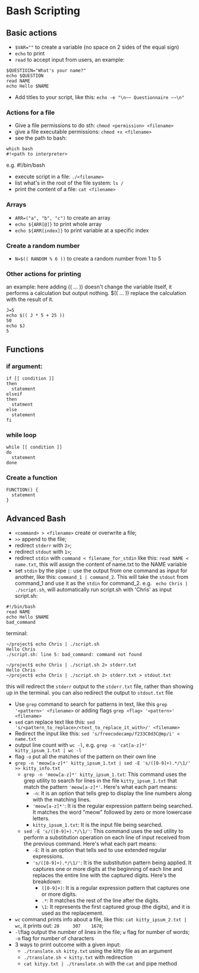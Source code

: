 # Bash Scripting
## Basic actions
* ```$VAR=""``` to create a variable (no space on 2 sides of the equal sign)
* ```echo``` to print
* ```read``` to accept input from users, an example: 
```
$QUESTIOIN="What's your name?" 
echo $QUESTION
read NAME
echo Hello $NAME
```
* Add titles to your script, like this: ```echo -e "\n~~ Questionnaire ~~\n"```

### Actions for a file
* Give a file permissions to do sth: ```chmod <permission> <filename>```
* give a file executable permissions: ```chmod +x <filename>```
* see the path to bash: 
```
which bash
#!<path to interpreter>
```
e.g. #!/bin/bash
* execute script in a file: ```./<filename>```
* list what's in the root of the file system: ```ls /```
* print the content of a file: ```cat <filename>```

### Arrays
* ```ARR=("a", "b", "c")``` to create an array
* ```echo ${ARR[@]}``` to print whole array
* ```echo ${ARR[index]}``` to print variable at a specific index

### Create a random number
* ```N=$(( RANDOM % 6 ))``` to create a random number from 1 to 5

### Other actions for printing
an example:
here adding (( ... )) doesn't change the variable itself, it performs a calculation but output nothing.
$(( ... )) replace the calculation with the result of it.
```
J=5
echo $(( J * 5 + 25 ))
50
echo $J
5
```

## Functions

### if argument:
```
if [[ condition ]]
then
  statement
elseif
then
  statment
else 
  statement
fi 
```

### while loop
```
while [[ condition ]]
do
  statement
done 
```

### Create a function
```
FUNCTION() {
  statement
}
```

## Advanced Bash
* ```<command> > <filename>``` create or overwrite a file;  
* ```>>``` append to the file;  
* redirect ```stderr``` with ```2>```;  
* redirect ```stdout``` with ```1>```;  
* redirect ```stdin``` with ```command < filename_for_stdin``` like this: ```read NAME < name.txt```, this will assign the content of name.txt to the NAME variable  
* set ```stdin``` by the pipe ```|```: use the output from one command as input for another, like this: ```command_1 | command_2```.  This will take the ```stdout``` from command_1 and use it as the ```stdin``` for command_2. e.g.
``` echo Chris | ./script.sh```, will automatically run script.sh with 'Chris' as input  
script.sh:
```
#!/bin/bash
read NAME
echo Hello $NAME
bad_command
```
terminal: 
```
~/project$ echo Chris | ./script.sh
Hello Chris
./script.sh: line 5: bad_command: command not found
```
```
~/project$ echo Chris | ./script.sh 2> stderr.txt
Hello Chris
~/project$ echo Chris | ./script.sh 2> stderr.txt > stdout.txt
```
this will redirect the ```stderr``` output to the ```stderr.txt``` file, rather than showing up in the terminal. you can also redirect the output to ```stdout.txt``` file 
* Use ```grep``` command to search for patterns in text, like this ```grep '<pattern>' <filename>``` or adding flags ```grep <flag> '<pattern>' <filename>```
* ```sed``` can replace text like this: ```sed 's/<pattern_to_replace>/<text_to_replace_it_with>/' <filename>```
* Redirect the input like this: ```sed 's/freecodecamp/f233C0d3C@mp/i' < name.txt```
* output line count with ```wc -l```, e.g. ```grep -o 'cat[a-z]*' kitty_ipsum_1.txt | wc -l```
* flag ```-o``` put all the matches of the pattern on their own line
* ```grep -n 'meow[a-z]*' kitty_ipsum_1.txt | sed -E 's/([0-9]+).*/\1/' >> kitty_info.txt```
  - ```grep -n 'meow[a-z]*' kitty_ipsum_1.txt```: This command uses the grep utility to search for lines in the file ```kitty_ipsum_1.txt``` that match the pattern ```'meow[a-z]*'```. Here's what each part means:
    * ```-n```: It is an option that tells grep to display the line numbers along with the matching lines.
    * ```'meow[a-z]*'```: It is the regular expression pattern being searched. It matches the word "meow" followed by zero or more lowercase letters.
    * ```kitty_ipsum_1.txt```: It is the input file being searched.
  - ```sed -E 's/([0-9]+).*/\1/'```: This command uses the sed utility to perform a substitution operation on each line of input received from the previous command. Here's what each part means:
    * ```-E```: It is an option that tells sed to use extended regular expressions.
    * ```'s/([0-9]+).*/\1/'```: It is the substitution pattern being applied. It captures one or more digits at the beginning of each line and replaces the entire line with the captured digits. Here's the breakdown:
      - ```([0-9]+)```: It is a regular expression pattern that captures one or more digits.
      - ```.*```: It matches the rest of the line after the digits.
      - ```\1```: It represents the first captured group (the digits), and it is used as the replacement.
* ```wc``` command prints info about a file, like this: ```cat kitty_ipsum_2.txt | wc```, it prints out: ```28     307    1678```; 
* ```-l```flag output the number of lines in the file; ```w``` flag for number of words; ```-m``` flag for number of characters
* 3 ways to print outcome with a given input:
  - ```./translate.sh kitty.txt``` using the kitty file as an argument
  - ```./translate.sh < kitty.txt``` with redirection
  - ```cat kityy.txt | ./translate.sh``` with the ```cat``` and pipe method 
